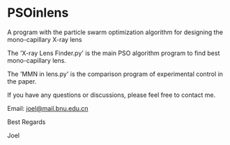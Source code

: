 # PSOinlens

A program with the particle swarm optimization algorithm for designing the mono-capillary X-ray lens

The 'X-ray Lens Finder.py' is the main PSO algorithm program to find best mono-capillary lens.

The 'MMN in lens.py' is the comparison program of experimental control in the paper.

If you have any questions or discussions, please feel free to contact me.

Email: joel@mail.bnu.edu.cn

Best Regards

Joel
